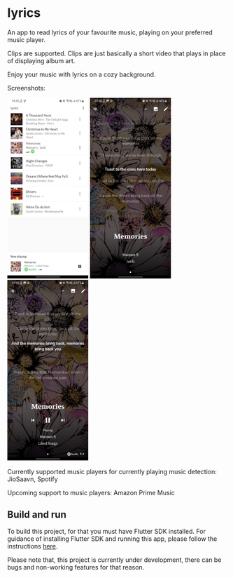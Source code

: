 # lyrics

An app to read lyrics of your favourite music, playing on your preferred music player.

Clips are supported. Clips are just basically a short video that plays in place of displaying album art.

Enjoy your music with lyrics on a cozy background.

Screenshots:

<img src="screenshots/Screenshot_0.jpg" width="185"/> <img src="screenshots/Screenshot_1.jpg" width="185"/> <img src="screenshots/Screenshot_2.jpg" width="185"/>

Currently supported music players for currently playing music detection:
JioSaavn, Spotify

Upcoming support to music players:
Amazon Prime Music

## Build and run

To build this project, for that you must have Flutter SDK installed.
For guidance of installing Flutter SDK and running this app, please follow the instructions [here](https://docs.flutter.dev/get-started/install).

Please note that, this project is currently under development, there can be bugs and non-working features for that reason.
